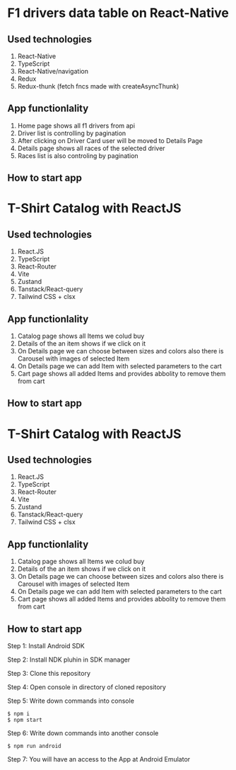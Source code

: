 # F1 drivers data table on React-Native

## Used technologies
1. React-Native
2. TypeScript
3. React-Native/navigation
5. Redux
6. Redux-thunk (fetch fncs made with createAsyncThunk)

## App functionlality
1. Home page shows all f1 drivers from api
2. Driver list is controlling by pagination
3. After clicking on Driver Card user will be moved to Details Page
4. Details page shows all races of the selected driver
5. Races list is also controling by pagination

## How to start app

# T-Shirt Catalog with ReactJS

## Used technologies
1. React.JS
2. TypeScript
3. React-Router
4. Vite
5. Zustand
6. Tanstack/React-query
7. Tailwind CSS + clsx

## App functionlality
1. Catalog page shows all Items we colud buy
2. Details of the an item shows if we click on it
3. On Details page we can choose between sizes and colors also there is Carousel with images of selected Item
4. On Details page we can add Item with selected parameters to the cart
5. Cart page shows all added Items and provides abbolity to remove them from cart

## How to start app

# T-Shirt Catalog with ReactJS

## Used technologies
1. React.JS
2. TypeScript
3. React-Router
4. Vite
5. Zustand
6. Tanstack/React-query
7. Tailwind CSS + clsx

## App functionlality
1. Catalog page shows all Items we colud buy
2. Details of the an item shows if we click on it
3. On Details page we can choose between sizes and colors also there is Carousel with images of selected Item
4. On Details page we can add Item with selected parameters to the cart
5. Cart page shows all added Items and provides abbolity to remove them from cart

## How to start app

Step 1: Install Android SDK

Step 2: Install NDK pluhin in SDK manager

Step 3: Clone this repository  

Step 4: Open console in directory of cloned repository

Step 5: Write down commands into console

    $ npm i
    $ npm start

Step 6: Write down commands into another console

    $ npm run android
    
Step 7: You will have an access to the App at Android Emulator